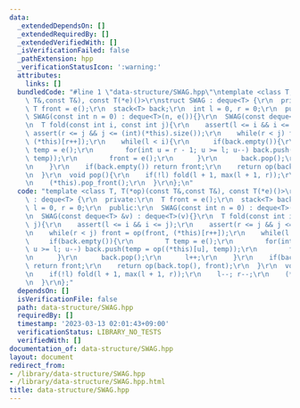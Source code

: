 ```yaml
---
data:
  _extendedDependsOn: []
  _extendedRequiredBy: []
  _extendedVerifiedWith: []
  _isVerificationFailed: false
  _pathExtension: hpp
  _verificationStatusIcon: ':warning:'
  attributes:
    links: []
  bundledCode: "#line 1 \"data-structure/SWAG.hpp\"\ntemplate <class T, T(*op)(const\
    \ T&,const T&), const T(*e)()>\r\nstruct SWAG : deque<T> {\r\n  private:\r\n \
    \ T front = e();\r\n  stack<T> back;\r\n  int l = 0, r = 0;\r\n  public:\r\n \
    \ SWAG(const int n = 0) : deque<T>(n, e()){}\r\n  SWAG(const deque<T> &v) : deque<T>(v){}\r\
    \n  T fold(const int i, const int j){\r\n    assert(l <= i && i <= j);\r\n   \
    \ assert(r <= j && j <= (int)(*this).size());\r\n    while(r < j) front = op(front,\
    \ (*this)[r++]);\r\n    while(l < i){\r\n      if(back.empty()){\r\n        T\
    \ temp = e();\r\n        for(int u = r - 1; u >= l; u--) back.push(temp = op((*this)[u],\
    \ temp));\r\n        front = e();\r\n      }\r\n      back.pop();\r\n      l++;\r\
    \n    }\r\n    if(back.empty()) return front;\r\n    return op(back.top(), front);\r\
    \n  }\r\n  void pop(){\r\n    if(!l) fold(l + 1, max(l + 1, r));\r\n    l--; r--;\r\
    \n    (*this).pop_front();\r\n  }\r\n};\n"
  code: "template <class T, T(*op)(const T&,const T&), const T(*e)()>\r\nstruct SWAG\
    \ : deque<T> {\r\n  private:\r\n  T front = e();\r\n  stack<T> back;\r\n  int\
    \ l = 0, r = 0;\r\n  public:\r\n  SWAG(const int n = 0) : deque<T>(n, e()){}\r\
    \n  SWAG(const deque<T> &v) : deque<T>(v){}\r\n  T fold(const int i, const int\
    \ j){\r\n    assert(l <= i && i <= j);\r\n    assert(r <= j && j <= (int)(*this).size());\r\
    \n    while(r < j) front = op(front, (*this)[r++]);\r\n    while(l < i){\r\n \
    \     if(back.empty()){\r\n        T temp = e();\r\n        for(int u = r - 1;\
    \ u >= l; u--) back.push(temp = op((*this)[u], temp));\r\n        front = e();\r\
    \n      }\r\n      back.pop();\r\n      l++;\r\n    }\r\n    if(back.empty())\
    \ return front;\r\n    return op(back.top(), front);\r\n  }\r\n  void pop(){\r\
    \n    if(!l) fold(l + 1, max(l + 1, r));\r\n    l--; r--;\r\n    (*this).pop_front();\r\
    \n  }\r\n};"
  dependsOn: []
  isVerificationFile: false
  path: data-structure/SWAG.hpp
  requiredBy: []
  timestamp: '2023-03-13 02:01:43+09:00'
  verificationStatus: LIBRARY_NO_TESTS
  verifiedWith: []
documentation_of: data-structure/SWAG.hpp
layout: document
redirect_from:
- /library/data-structure/SWAG.hpp
- /library/data-structure/SWAG.hpp.html
title: data-structure/SWAG.hpp
---
```

